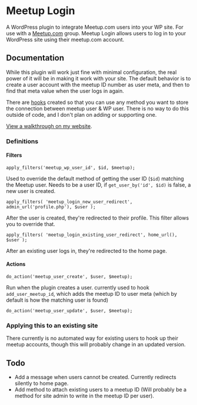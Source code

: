 Meetup Login
=============

A WordPress plugin to integrate Meetup.com users into your WP site. For use with a [Meetup.com](http://meetup.com) group. Meetup Login allows users to log in to your WordPress site using their meetup.com account. 

## Documentation

While this plugin will work just fine with minimal configuration, the real power of it will be in making it work with your site. The default behavior is to create a user account with the meetup ID number as user meta, and then to find that meta value when the user logs in again.

There are [hooks](http://codex.wordpress.org/Plugin_API#Hooks.2C_Actions_and_Filters) created so that you can use any method you want to store the connection between meetup user &amp; WP user. There is no way to do this outside of code, and I don't plan on adding or supporting one.

[View a walkthrough on my website](http://redradar.net/2012/07/01/meetup-login-alpha/).

### Definitions

#### Filters

`apply_filters('meetup_wp_user_id', $id, $meetup);`

Used to override the default method of getting the user ID (`$id`) matching the Meetup user. Needs to be a user ID, if `get_user_by('id', $id)` is false, a new user is created.

`apply_filters( 'meetup_login_new_user_redirect', admin_url('profile.php'), $user );`

After the user is created, they're redirected to their profile. This filter allows you to override that.

`apply_filters( 'meetup_login_existing_user_redirect', home_url(), $user );`

After an existing user logs in, they're redirected to the home page.

#### Actions

`do_action('meetup_user_create', $user, $meetup);`

Run when the plugin creates a user. currently used to hook `add_user_meetup_id`, which adds the meetup ID to user meta (which by default is how the matching user is found)

`do_action('meetup_user_update', $user, $meetup);`

### Applying this to an existing site

There currently is no automated way for existing users to hook up their meetup accounts, though this will probably change in an updated version.

## Todo
* Add a message when users cannot be created. Currently redirects silently to home page.
* Add method to attach existing users to a meetup ID (Will probably be a method for site admin to write in the meetup ID per user).
